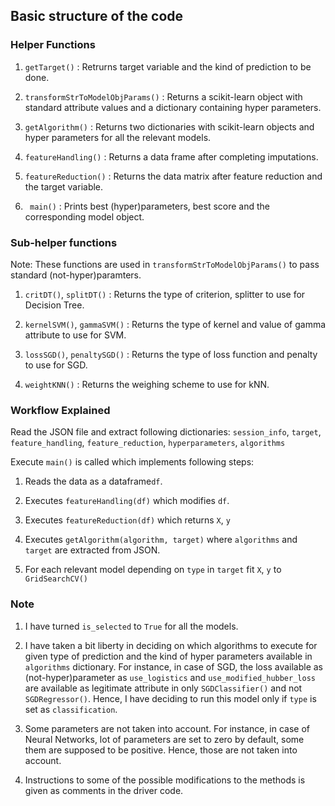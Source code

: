 ## Basic structure of the code

### Helper Functions

1. `getTarget()` : Retrurns target variable and the kind of prediction to be done.

2. `transformStrToModelObjParams()` : Returns a scikit-learn object with standard attribute values and a dictionary containing hyper parameters.

3. `getAlgorithm()` : Returns two dictionaries with scikit-learn objects and hyper parameters for all the relevant models.

4. `featureHandling()` : Returns a data frame after completing imputations.

5. `featureReduction()` : Returns the data matrix after feature reduction and the target variable.

6. ` main()` : Prints best (hyper)parameters, best score and the corresponding model object.

### Sub-helper functions

Note:  These functions are used in `transformStrToModelObjParams()` to pass standard (not-hyper)paramters.

1. `critDT()`, `splitDT()` : Returns the type of criterion, splitter to use for Decision Tree.

2. `kernelSVM()`, `gammaSVM()` : Returns the type of kernel and value of gamma attribute to use for SVM.

3. `lossSGD()`, `penaltySGD()` : Returns the type of loss function and penalty to use for SGD.

4. `weightKNN()` : Returns the weighing scheme to use for kNN.

### Workflow Explained

Read the JSON file and extract following dictionaries: `session_info`, `target`, `feature_handling`, `feature_reduction`, `hyperparameters`, `algorithms`

Execute `main()` is called which implements following steps:

1. Reads the data as a dataframe`df`.

2. Executes `featureHandling(df)` which modifies `df`.

3. Executes `featureReduction(df)` which returns `X`, `y`

4. Executes `getAlgorithm(algorithm, target)` where `algorithms` and `target` are extracted from JSON.

5. For each relevant model depending on `type` in `target` fit `X`, `y` to `GridSearchCV()`

### Note

1. I have turned `is_selected` to `True` for all the models.

2. I have taken a bit liberty in deciding on which algorithms to execute for given type of prediction and the kind of hyper parameters available in `algorithms` dictionary. For instance, in case of SGD, the loss available as (not-hyper)parameter as `use_logistics` and `use_modified_hubber_loss` are available as legitimate attribute in only `SGDClassifier()` and not `SGDRegressor()`. Hence, I have deciding to run this model only if `type` is set as `classification`.

3. Some parameters are not taken into account. For instance, in case of Neural Networks, lot of parameters are set to zero by default, some them are supposed to be positive. Hence, those are not taken into account. 

4. Instructions to some of the possible modifications to the methods is given as comments in the driver code.